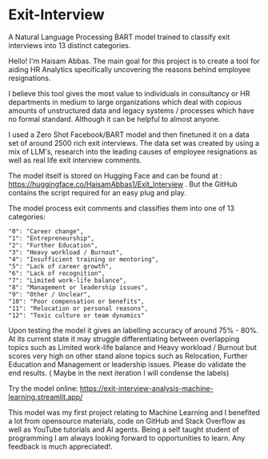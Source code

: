 # Exit-Interview
A Natural Language Processing BART model trained to classify exit interviews into 13 distinct categories.

Hello! I'm Haisam Abbas. The main goal for this project is to create a tool for aiding HR Analytics specifically uncovering the reasons behind employee resignations. 

I believe this tool gives the most value to individuals in consultancy or HR departments in medium to large organizations which deal with copious amounts of unstructured data and legacy systems / processes which have no formal standard. Although it can be helpful to almost anyone.

I used a Zero Shot Facebook/BART model and then finetuned it on a data set of around 2500 rich exit interviews. The data set was created by using a mix of LLM's, research into the leading causes of employee resignations as well as real life exit interview comments.

The model itself is stored on Hugging Face and can be found at : https://huggingface.co/HaisamAbbas1/Exit_Interview . But the GitHub contains the script required for an easy plug and play.

The model process exit comments and classifies them into one of 13 categories:

    "0": "Career change",
    "1": "Entrepreneurship",
    "2": "Further Education",
    "3": "Heavy workload / Burnout",
    "4": "Insufficient training or mentoring",
    "5": "Lack of career growth",
    "6": "Lack of recognition",
    "7": "Limited work-life balance",
    "8": "Management or leadership issues",
    "9": "Other / Unclear",
    "10": "Poor compensation or benefits",
    "11": "Relocation or personal reasons",
    "12": "Toxic culture or team dynamics"


Upon testing the model it gives an labelling accuracy of around 75% - 80%. At its current state it may struggle differentiating between overlapping topics such as Limited work-life balance and Heavy workload / Burnout but scores very high on other stand alone topics such as Relocation, Further Education and Management or leadership issues. Please do validate the end results. ( Maybe in the next iteration I will condense the labels)

Try the model online: https://exit-interview-analysis-machine-learning.streamlit.app/

This model was my first project relating to Machine Learning and I benefited a lot from opensource materials, code on GitHub and Stack Overflow as well as YouTube tutorials and AI agents.
Being a self taught student of programming I am always looking forward to opportunities to learn. Any feedback is much appreciated!. 

